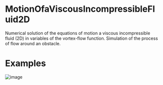 # MotionOfaViscousIncompressibleFluid2D
Numerical solution of the equations of motion a viscous incompressible fluid (2D) in variables of the vortex-flow function. Simulation of the process of flow around an obstacle.

# Examples
![image](https://github.com/Andr0ni/MotionOfaViscousIncompressibleFluid2D/blob/main/Example.gif)
